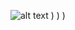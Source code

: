 ![alt text](![chai-coffee](https://github.com/user-attachments/assets/705aef0c-0d67-485f-8b0a-8625fc324154)
)
)
)
)
